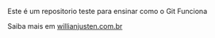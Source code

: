 

Este é um repositorio teste para ensinar como o Git Funciona 

Saiba mais em [willianjusten.com.br](http://willianjusten.com.br)